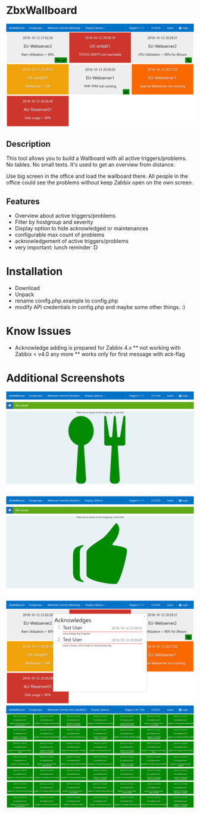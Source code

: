 # ZbxWallboard
![](docs/Screenshots/ZbxWallboard_RegularView.png)

## Description
This tool allows you to build a Wallboard with all active triggers/problems. 
No tables. No small texts. It's used to get an overview from distance.

Use big screen in the office and load the wallboard there. All people in the office could see the problems without keep Zabbix open on the own screen.

## Features
* Overview about active triggers/problems
* Filter by hostgroup and severity
* Display option to hide acknowledged or maintenances
* configurable max count of problems
* acknowledgement of active triggers/problems
* very important: lunch reminder :D

# Installation
* Download
* Unpack
* rename conifg.php.example to config.php
* modify API credentials in config.php and maybe some other things. :)

# Know Issues
* Acknowledge adding is prepared for Zabbix 4.x
** not working with Zabbix < v4.0 any more
** works only for first message with ack-flag

# Additional Screenshots
![](docs/Screenshots/ZbxWallboard_LunchReminder.png)
![](docs/Screenshots/ZbxWallboard_NoProblems.png)
![](docs/Screenshots/ZbxWallboard_Acknowledges.png)
![](docs/Screenshots/ZbxWallboard_ManyProblems.png)
